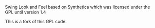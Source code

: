 Swing Look and Feel based on Synthetica which was licensed under the GPL until version 1.4

This is a fork of this GPL code.